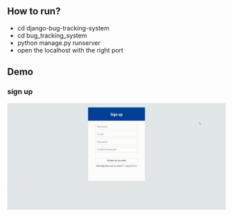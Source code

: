 
## How to run?
- cd django-bug-tracking-system
- cd bug_tracking_system
- python manage.py runserver
- open the localhost with the right port


## Demo


### sign up

![Sign up gif](demo/signGif.gif)



